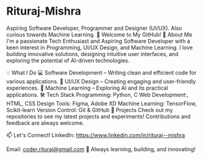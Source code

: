 # Rituraj-Mishra
Aspiring Software Developer, Programmer and Designer (UI/UX). Also curious towards Machine Learning.
🚀 Welcome to My GitHub!
👋 About Me
I'm a passionate Tech Enthusiast and Aspiring Software Developer with a keen interest in Programming, UI/UX Design, and Machine Learning. I love building innovative solutions, designing intuitive user interfaces, and exploring the potential of AI-driven technologies.

💡 What I Do
💻 Software Development – Writing clean and efficient code for various applications.
🎨 UI/UX Design – Creating engaging and user-friendly experiences.
🤖 Machine Learning – Exploring AI and its practical applications.
🛠️ Tech Stack
Programming: Python, C
Web Development:, HTML, CSS
Design Tools: Figma, Adobe XD
Machine Learning: TensorFlow, Scikit-learn
Version Control: Git & GitHub
📌 Projects
Check out my repositories to see my latest projects and experiments! Contributions and feedback are always welcome.

📫 Let's Connect!
LinkedIn: https://www.linkedin.com/in/rituraj--mishra

Email: coder.rituraj@gmail.com
🚀 Always learning, building, and innovating!
